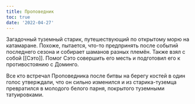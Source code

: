 ```yaml
---
title: Проповедник
toc: true
date: '2022-04-27'
---
```


Загадочный туземный старик, путешествующий по открытому морю на катамаране. Похоже, пытается, что-то предпринять после событий последнего сезона и собирает шаманов разных племён. Также взял с собой [[Сэто]].
Помог Сэто совершить его месть и подготовил его к противостоянию с Доминго. 

Все кто встречал Проповедника после битвы на берегу костей в один голос утверждали, что он сильно изменился и из старика-туземца превратился в молодого белого парня, покрытого туземными татуировками.